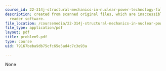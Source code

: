 ```yaml
---
course_id: 22-314j-structural-mechanics-in-nuclear-power-technology-fall-2006
description: created from scanned original files, which are inaccessible to screen
  reader software.
file_location: /coursemedia/22-314j-structural-mechanics-in-nuclear-power-technology-fall-2006/79167beba9db75cfc65e5ad4c7c3e93a_problem9.pdf
file_type: application/pdf
layout: pdf
title: problem9.pdf
type: course
uid: 79167beba9db75cfc65e5ad4c7c3e93a

---
```

None
